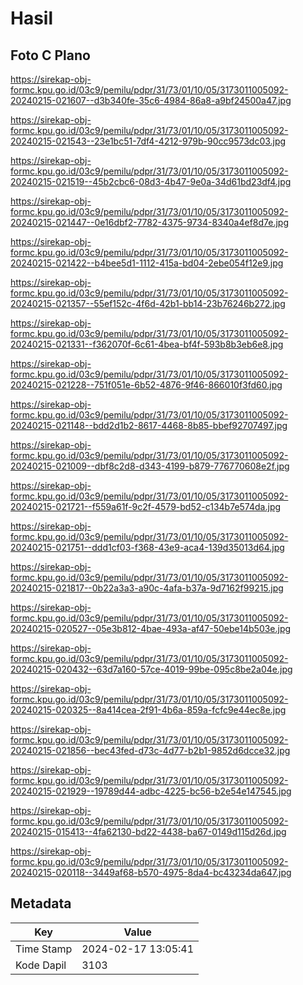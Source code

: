 # Hasil

## Foto C Plano

https://sirekap-obj-formc.kpu.go.id/03c9/pemilu/pdpr/31/73/01/10/05/3173011005092-20240215-021607--d3b340fe-35c6-4984-86a8-a9bf24500a47.jpg

https://sirekap-obj-formc.kpu.go.id/03c9/pemilu/pdpr/31/73/01/10/05/3173011005092-20240215-021543--23e1bc51-7df4-4212-979b-90cc9573dc03.jpg

https://sirekap-obj-formc.kpu.go.id/03c9/pemilu/pdpr/31/73/01/10/05/3173011005092-20240215-021519--45b2cbc6-08d3-4b47-9e0a-34d61bd23df4.jpg

https://sirekap-obj-formc.kpu.go.id/03c9/pemilu/pdpr/31/73/01/10/05/3173011005092-20240215-021447--0e16dbf2-7782-4375-9734-8340a4ef8d7e.jpg

https://sirekap-obj-formc.kpu.go.id/03c9/pemilu/pdpr/31/73/01/10/05/3173011005092-20240215-021422--b4bee5d1-1112-415a-bd04-2ebe054f12e9.jpg

https://sirekap-obj-formc.kpu.go.id/03c9/pemilu/pdpr/31/73/01/10/05/3173011005092-20240215-021357--55ef152c-4f6d-42b1-bb14-23b76246b272.jpg

https://sirekap-obj-formc.kpu.go.id/03c9/pemilu/pdpr/31/73/01/10/05/3173011005092-20240215-021331--f362070f-6c61-4bea-bf4f-593b8b3eb6e8.jpg

https://sirekap-obj-formc.kpu.go.id/03c9/pemilu/pdpr/31/73/01/10/05/3173011005092-20240215-021228--751f051e-6b52-4876-9f46-866010f3fd60.jpg

https://sirekap-obj-formc.kpu.go.id/03c9/pemilu/pdpr/31/73/01/10/05/3173011005092-20240215-021148--bdd2d1b2-8617-4468-8b85-bbef92707497.jpg

https://sirekap-obj-formc.kpu.go.id/03c9/pemilu/pdpr/31/73/01/10/05/3173011005092-20240215-021009--dbf8c2d8-d343-4199-b879-776770608e2f.jpg

https://sirekap-obj-formc.kpu.go.id/03c9/pemilu/pdpr/31/73/01/10/05/3173011005092-20240215-021721--f559a61f-9c2f-4579-bd52-c134b7e574da.jpg

https://sirekap-obj-formc.kpu.go.id/03c9/pemilu/pdpr/31/73/01/10/05/3173011005092-20240215-021751--ddd1cf03-f368-43e9-aca4-139d35013d64.jpg

https://sirekap-obj-formc.kpu.go.id/03c9/pemilu/pdpr/31/73/01/10/05/3173011005092-20240215-021817--0b22a3a3-a90c-4afa-b37a-9d7162f99215.jpg

https://sirekap-obj-formc.kpu.go.id/03c9/pemilu/pdpr/31/73/01/10/05/3173011005092-20240215-020527--05e3b812-4bae-493a-af47-50ebe14b503e.jpg

https://sirekap-obj-formc.kpu.go.id/03c9/pemilu/pdpr/31/73/01/10/05/3173011005092-20240215-020432--63d7a160-57ce-4019-99be-095c8be2a04e.jpg

https://sirekap-obj-formc.kpu.go.id/03c9/pemilu/pdpr/31/73/01/10/05/3173011005092-20240215-020325--8a414cea-2f91-4b6a-859a-fcfc9e44ec8e.jpg

https://sirekap-obj-formc.kpu.go.id/03c9/pemilu/pdpr/31/73/01/10/05/3173011005092-20240215-021856--bec43fed-d73c-4d77-b2b1-9852d6dcce32.jpg

https://sirekap-obj-formc.kpu.go.id/03c9/pemilu/pdpr/31/73/01/10/05/3173011005092-20240215-021929--19789d44-adbc-4225-bc56-b2e54e147545.jpg

https://sirekap-obj-formc.kpu.go.id/03c9/pemilu/pdpr/31/73/01/10/05/3173011005092-20240215-015413--4fa62130-bd22-4438-ba67-0149d115d26d.jpg

https://sirekap-obj-formc.kpu.go.id/03c9/pemilu/pdpr/31/73/01/10/05/3173011005092-20240215-020118--3449af68-b570-4975-8da4-bc43234da647.jpg


## Metadata

| Key        | Value               |
| ---------- | ------------------- |
| Time Stamp | 2024-02-17 13:05:41 |
| Kode Dapil | 3103                |




